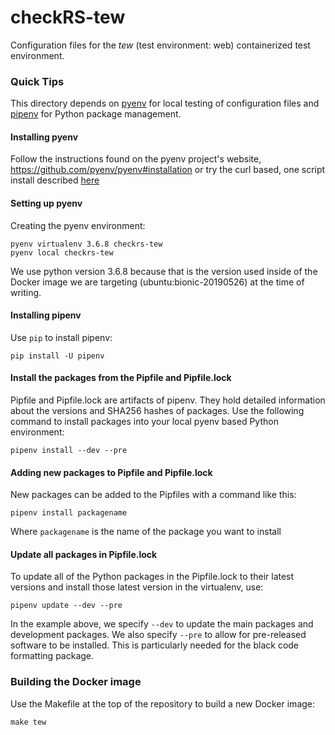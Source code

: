# checkRS-tew
Configuration files for the *tew* (test environment: web) containerized test environment.

### Quick Tips

This directory depends on [pyenv](https://github.com/pyenv/pyenv) for local testing of configuration files and [pipenv](https://github.com/pypa/pipenv) for Python package management.

#### Installing pyenv

Follow the instructions found on the pyenv project's website, https://github.com/pyenv/pyenv#installation or try the curl based, one script install described [here](https://github.com/pyenv/pyenv-installer#prerequisites)

#### Setting up pyenv

Creating the pyenv environment:

```
pyenv virtualenv 3.6.8 checkrs-tew
pyenv local checkrs-tew
```

We use python version 3.6.8 because that is the version used inside of the Docker image we are targeting (ubuntu:bionic-20190526) at the time of writing.

#### Installing pipenv

Use `pip` to install pipenv:
```
pip install -U pipenv
```

#### Install the packages from the Pipfile and Pipfile.lock

Pipfile and Pipfile.lock are artifacts of pipenv. They hold detailed information about the versions and SHA256 hashes of packages. Use the following command to install packages into your local pyenv based Python environment:

```
pipenv install --dev --pre
```

#### Adding new packages to Pipfile and Pipfile.lock

New packages can be added to the Pipfiles with a command like this:

```
pipenv install packagename
```

Where `packagename` is the name of the package you want to install

#### Update all packages in Pipfile.lock

To update all of the Python packages in the Pipfile.lock to their latest versions and install those latest version in the virtualenv, use:

```
pipenv update --dev --pre
```

In the example above, we specify `--dev` to update the main packages and development packages. We also specify `--pre` to allow for pre-released software to be installed. This is particularly needed for the black code formatting package.

### Building the Docker image

Use the Makefile at the top of the repository to build a new Docker image:

```
make tew
```
